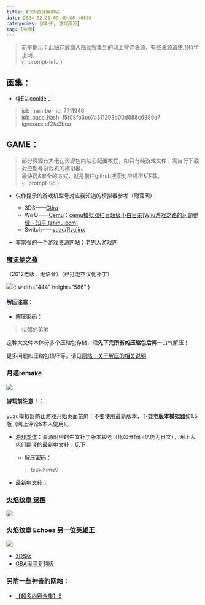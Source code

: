 ```yaml
---
title: ACGN资源集中帖
date: 2024-02-21 09:40:00 +0800
categories: [GAME, 游戏资源]
tag: [资源]
---
```


> 前排提示：此贴存放鄙人陆续搜集到的网上零碎资源，有些资源请使用科学上网。   
{: .prompt-info }   

## 画集：

- 绿E站cookie：

> ipb_member_id: 7711946   
> ipb_pass_hash: 15f08fb3ee7a311293b00d888c6889a7   
> igneous: cf2fa3bca    

## GAME：

> 部分资源有大佬在资源包内贴心配置教程，如只有纯游戏文件，需自行下载对应型号游戏机的模拟器。   
最快捷&安全的方式，就是前往github搜索对应机型&下载。   
{: .prompt-tip }

- ~~仅作提示的~~游戏机型号对应~~我知道的~~模拟器参考（附官网）：
  - 3DS——[Ctira](https://citra-emu.org/)
  - Wii U——[Cemu](https://cemu.info/)：[cemu模拟器扫盲超级小白目录\]Wiiu游戏之路的问题整理 - 知乎 (zhihu.com)](https://zhuanlan.zhihu.com/p/104337967)
  - Switch——[yuzu](https://yuzu-emu.org/)/[Ryujinx](https://ryujinx.org/)

- 非常强的一个游戏资源网站：[老男人游戏网 ](https://www.oldmantvg.net/)  

### [魔法使之夜](https://www.ttloli.com/mofashizhiye.html)

（2012老版，无语音）（已打澄空汉化补丁）   

![](https://cdn.jsdelivr.net/gh/Makicelse/image/img/GAME/202402212050289.jpg){: width="444" height="586" }

#### 解压注意：

- 解压密码：   

> 忧郁的弟弟   

这种大文件本体分多个压缩包存储，须**先下完所有的压缩包后**再一口气解压！   

更多问题如压缩包损坏等，请见[原站：关于解压的相关说明](https://www.ttloli.com/guanyujieyadexiangguanshuoming.html)   

### 月姬remake

![](https://cdn.jsdelivr.net/gh/Makicelse/image/img/GAME/202402212059995.png)

#### 游玩前注意！：

yuzu模拟器防止游戏开始页面花屏：不要使用最新版本，下载**老版本模拟器**如1.5版（网上评论&本人使用）。

- [游戏本体](https://ngabbs.com/read.php?tid=32882953&rand=104)：资源附带的中文补丁版本较老（比如开场回忆仍为日文），网上大佬们翻译的最新中文补丁见下 

  - 解压密码：  

  >  tsukihime9   
- [最新中文补丁](https://tsukihimecn.github.io/)    

### [火焰纹章 觉醒](https://zhidao.baidu.com/question/943996388263084732.html?qbpn=2_2&tx=&word=%E6%B1%82%E7%81%AB%E7%84%B0%E7%BA%B9%E7%AB%A0%E5%8F%A6%E4%B8%80%E4%B8%AA%E8%8B%B1%E9%9B%84%E7%8E%8B%E4%B8%AD%E6%96%87%E7%89%88cia%E8%B5%84%E6%BA%90&fr=)

![](https://cdn.jsdelivr.net/gh/Makicelse/image/img/GAME/202402211607993.jpg)

### 火焰纹章 Echoes 另一位英雄王

![](https://cdn.jsdelivr.net/gh/Makicelse/image/img/GAME/202402211606767.jpg)

- [3DS版](https://jqroom.com/games/fee/20170627/install)   
- [GBA民间复刻版](https://9ioldgame.com/games/2023-GBA-Fire-Emblem-Echoes.html)   

### 另附一些神奇的网站：

- [【超多内容合集】5](https://docs.qq.com/sheet/DUHdmSkxySUNxdERT?tab=BB08J2)   
